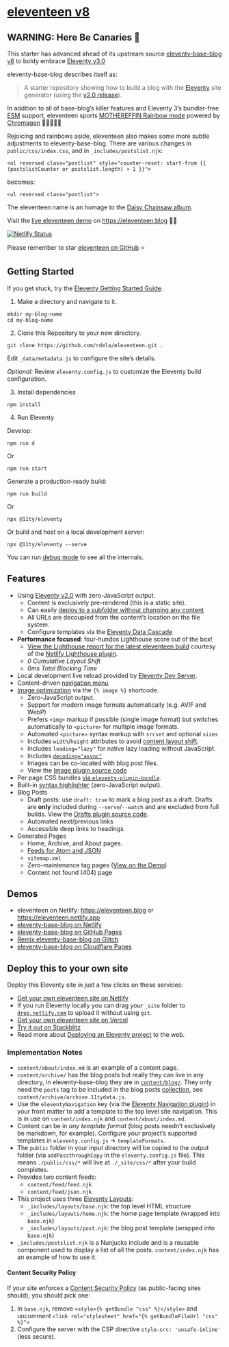 # [eleventeen v8](https://github.com/rdela/eleventeen)

## WARNING: Here Be Canaries 🐥

This starter has advanced ahead of its upstream source [eleventy-base-blog v8](https://github.com/11ty/eleventy-base-blog) to boldy embrace [Eleventy v3.0](https://www.11ty.dev/blog/canary-eleventy-v3/#how-to-require(@11ty/eleventy)-in-commonjs)

eleventy-base-blog describes itself as:

> A starter repository showing how to build a blog with the [Eleventy](https://www.11ty.dev/) site generator (using the [v2.0 release](https://www.11ty.dev/blog/eleventy-v2/)).

In addition to all of base-blog’s killer features and Eleventy 3’s bundler-free [ESM](https://developer.mozilla.org/en-US/docs/Web/JavaScript/Guide/Modules) support, eleventeen sports [MOTHEREFFIN Rainbow mode](https://github.com/rdela/eleventeen/pull/1) powered by [Chromagen](https://github.com/famebot/chromagen) 🌈📓➕🎨💥

Rejoicing and rainbows aside, eleventeen also makes some more subtle adjustments to eleventy-base-blog. There are various changes in `public/css/index.css`, and in `_includes/postslist.njk`:
 
```njk
<ol reversed class="postlist" style="counter-reset: start-from {{ (postslistCounter or postslist.length) + 1 }}">
```
 
becomes:
 
```njk
<ul reversed class="postlist">
```

The eleventeen name is an homage to the [Daisy Chainsaw album](https://en.wikipedia.org/wiki/Eleventeen_(album)).

Visit the [live eleventeen demo](https://eleventeen.blog) on <https://eleventeen.blog> 🌈📓

[![Netlify Status](https://api.netlify.com/api/v1/badges/bd16afdb-d0a5-4de2-aa5c-19529038ed78/deploy-status)](https://app.netlify.com/sites/eleventeen/deploys)

Please remember to star [eleventeen on GitHub](https://github.com/rdela/eleventeen) ⭐️

## Getting Started

If you get stuck, try the [Eleventy Getting Started Guide](https://www.11ty.dev/docs/getting-started/).

1. Make a directory and navigate to it.

```
mkdir my-blog-name
cd my-blog-name
```


2. Clone this Repository to your new directory.

```
git clone https://github.com/rdela/eleventeen.git .
```

Edit `_data/metadata.js` to configure the site’s details.

_Optional:_ Review `eleventy.config.js` to customize the Eleventy build configuration.

3. Install dependencies

```
npm install
```

4. Run Eleventy

Develop:

```
npm run d
```

Or

```
npm run start
```

Generate a production-ready build:

```
npm run build
```

Or

```
npx @11ty/eleventy
```

Or build and host on a local development server:

```
npx @11ty/eleventy --serve
```

You can run [debug mode](https://www.11ty.dev/docs/debugging/) to see all the internals.

## Features

- Using [Eleventy v2.0](https://www.11ty.dev/blog/eleventy-v2/) with zero-JavaScript output.
	- Content is exclusively pre-rendered (this is a static site).
	- Can easily [deploy to a subfolder without changing any content](https://www.11ty.dev/docs/plugins/html-base/)
	- All URLs are decoupled from the content’s location on the file system.
	- Configure templates via the [Eleventy Data Cascade](https://www.11ty.dev/docs/data-cascade/)
- **Performance focused**: four-hundos Lighthouse score out of the box!
	- [View the Lighthouse report for the latest eleventeen build](https://eleventeen.blog/reports/lighthouse/) courtesy of the [Netlify Lighthouse plugin](https://github.com/netlify/netlify-plugin-lighthouse).
	- _0 Cumulative Layout Shift_
	- _0ms Total Blocking Time_
- Local development live reload provided by [Eleventy Dev Server](https://www.11ty.dev/docs/dev-server/).
- Content-driven [navigation menu](https://www.11ty.dev/docs/plugins/navigation/)
- [Image optimization](https://www.11ty.dev/docs/plugins/image/) via the `{% image %}` shortcode.
	- Zero-JavaScript output.
	- Support for modern image formats automatically (e.g. AVIF and WebP)
	- Prefers `<img>` markup if possible (single image format) but switches automatically to `<picture>` for multiple image formats.
	- Automated `<picture>` syntax markup with `srcset` and optional `sizes`
	- Includes `width`/`height` attributes to avoid [content layout shift](https://web.dev/cls/).
	- Includes `loading="lazy"` for native lazy loading without JavaScript.
	- Includes [`decoding="async"`](https://developer.mozilla.org/en-US/docs/Web/API/HTMLImageElement/decoding)
	- Images can be co-located with blog post files.
	- View the [Image plugin source code](https://github.com/11ty/eleventy-base-blog/blob/main/eleventy.config.images.js)
- Per page CSS bundles [via `eleventy-plugin-bundle`](https://github.com/11ty/eleventy-plugin-bundle).
- Built-in [syntax highlighter](https://www.11ty.dev/docs/plugins/syntaxhighlight/) (zero-JavaScript output).
- Blog Posts
	- Draft posts: use `draft: true` to mark a blog post as a draft. Drafts are **only** included during `--serve`/`--watch` and are excluded from full builds. View the [Drafts plugin source code](https://github.com/rdela/eleventeen/blob/trunk/eleventy.config.drafts.js).
	- Automated next/previous links
	- Accessible deep links to headings
- Generated Pages
	- Home, Archive, and About pages.
	- [Feeds for Atom and JSON](https://www.11ty.dev/docs/plugins/rss/)
	- `sitemap.xml`
	- Zero-maintenance tag pages ([View on the Demo](https://eleventy-base-blog.netlify.app/tags/))
	- Content not found (404) page

## Demos

- eleventeen on Netlify: <https://eleventeen.blog> or <https://eleventeen.netlify.app>
- [eleventy-base-blog on Netlify](https://eleventy-base-blog.netlify.app)
- [eleventy-base-blog on GitHub Pages](https://11ty.github.io/eleventy-base-blog/)
- [Remix eleventy-base-blog on Glitch](https://glitch.com/~11ty-eleventy-base-blog)
- [eleventy-base-blog on Cloudflare Pages](https://eleventy-base-blog-d2a.pages.dev/)

## Deploy this to your own site

Deploy this Eleventy site in just a few clicks on these services:

- [Get your own eleventeen site on Netlify](https://app.netlify.com/start/deploy?repository=https://github.com/rdela/eleventeen)
- If you run Eleventy locally you can drag your `_site` folder to [`drop.netlify.com`](https://drop.netlify.com/) to upload it without using `git`.
- [Get your own eleventeen site on Vercel](https://vercel.com/import/project?template=rdela%2Feleventeen)
- [Try it out on Stackblitz](https://stackblitz.com/github/rdela/eleventeen)
- Read more about [Deploying an Eleventy project](https://www.11ty.dev/docs/deployment/) to the web.

### Implementation Notes

- `content/about/index.md` is an example of a content page.
- `content/archive/` has the blog posts but really they can live in any directory, in eleventy-base-blog they are in [`content/blog/`](https://github.com/11ty/eleventy-base-blog/tree/main/content/blog). They only need the `posts` tag to be included in the blog posts [collection](https://www.11ty.dev/docs/collections/), see `content/archive/archive.11tydata.js`.
- Use the `eleventyNavigation` key (via the [Eleventy Navigation plugin](https://www.11ty.dev/docs/plugins/navigation/)) in your front matter to add a template to the top level site navigation. This is in use on `content/index.njk` and `content/about/index.md`.
- Content can be in _any template format_ (blog posts needn’t exclusively be markdown, for example). Configure your project’s supported templates in `eleventy.config.js` -> `templateFormats`.
- The `public` folder in your input directory will be copied to the output folder (via `addPassthroughCopy` in the `eleventy.config.js` file). This means `./public/css/*` will live at `./_site/css/*` after your build completes.
- Provides two content feeds:
	- `content/feed/feed.njk`
	- `content/feed/json.njk`
- This project uses three [Eleventy Layouts](https://www.11ty.dev/docs/layouts/):
	- `_includes/layouts/base.njk`: the top level HTML structure
	- `_includes/layouts/home.njk`: the home page template (wrapped into `base.njk`)
	- `_includes/layouts/post.njk`: the blog post template (wrapped into `base.njk`)
- `_includes/postslist.njk` is a Nunjucks include and is a reusable component used to display a list of all the posts. `content/index.njk` has an example of how to use it.

#### Content Security Policy

If your site enforces a [Content Security Policy](https://developer.mozilla.org/en-US/docs/Web/HTTP/CSP) (as public-facing sites should), you should pick one:

1. In `base.njk`, remove `<style>{% getBundle "css" %}</style>` and uncomment `<link rel="stylesheet" href="{% getBundleFileUrl "css" %}">`
2. Configure the server with the CSP directive `style-src: 'unsafe-inline'` (less secure).
